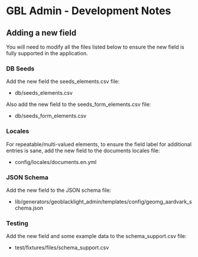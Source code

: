 # GBL Admin - Development Notes

## Adding a new field

You will need to modify all the files listed below to ensure the new field is fully supported in the application.

### DB Seeds
Add the new field the seeds_elements.csv file:
* db/seeds_elements.csv

Also add the new field to the seeds_form_elements.csv file:
* db/seeds_form_elements.csv

### Locales
For repeatable/multi-valued elements, to ensure the field label for additional entries is sane, add the new field to the documents locales file:
* config/locales/documents.en.yml

### JSON Schema
Add the new field to the JSON schema file:
* lib/generators/geoblacklight_admin/templates/config/geomg_aardvark_schema.json

### Testing
Add the new field and some example data to the schema_support.csv file:
* test/fixtures/files/schema_support.csv
